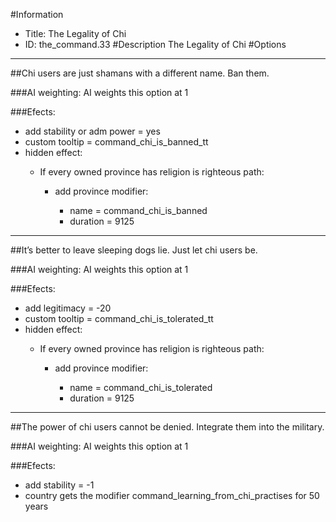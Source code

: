 #Information
 - Title: The Legality of Chi
 - ID: the_command.33
#Description
The Legality of Chi
#Options

___
##Chi users are just shamans with a different name. Ban them.

###AI weighting:
AI weights this option at 1


###Efects:<ul><li>add stability or adm power = yes</li><li>custom tooltip = command_chi_is_banned_tt</li><li>hidden effect:</li><ul><li>If every owned province has religion is righteous path:</li><ul><li>add province modifier:</li><ul><li>name = command_chi_is_banned</li><li>duration = 9125</li></ul></ul></ul></ul>

___
##It’s better to leave sleeping dogs lie. Just let chi users be.

###AI weighting:
AI weights this option at 1


###Efects:<ul><li>add legitimacy = -20</li><li>custom tooltip = command_chi_is_tolerated_tt</li><li>hidden effect:</li><ul><li>If every owned province has religion is righteous path:</li><ul><li>add province modifier:</li><ul><li>name = command_chi_is_tolerated</li><li>duration = 9125</li></ul></ul></ul></ul>

___
##The power of chi users cannot be denied. Integrate them into the military.

###AI weighting:
AI weights this option at 1


###Efects:<ul><li>add stability = -1</li><li>country gets the modifier command_learning_from_chi_practises for 50 years</li></ul>
